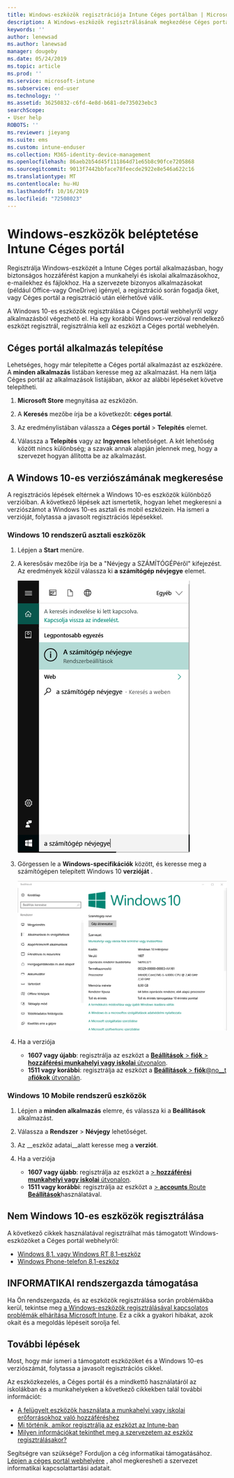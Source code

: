 ```yaml
---
title: Windows-eszközök regisztrációja Intune Céges portálban | Microsoft Docs
description: A Windows-eszközök regisztrálásának megkezdése Céges portál
keywords: ''
author: lenewsad
ms.author: lanewsad
manager: dougeby
ms.date: 05/24/2019
ms.topic: article
ms.prod: ''
ms.service: microsoft-intune
ms.subservice: end-user
ms.technology: ''
ms.assetid: 36250832-c6fd-4e8d-b681-de735023ebc3
searchScope:
- User help
ROBOTS: ''
ms.reviewer: jieyang
ms.suite: ems
ms.custom: intune-enduser
ms.collection: M365-identity-device-management
ms.openlocfilehash: 86aeb2b54d45f111864d71e65b8c90fce7205868
ms.sourcegitcommit: 9013f7442bbface78feecde2922e8e546a622c16
ms.translationtype: MT
ms.contentlocale: hu-HU
ms.lasthandoff: 10/16/2019
ms.locfileid: "72508023"
---
```

# <a name="windows-device-enrollment-in-intune-company-portal"></a>Windows-eszközök beléptetése Intune Céges portál  

Regisztrálja Windows-eszközét a Intune Céges portál alkalmazásban, hogy biztonságos hozzáférést kapjon a munkahelyi és iskolai alkalmazásokhoz, e-mailekhez és fájlokhoz. Ha a szervezete bizonyos alkalmazásokat (például Office-vagy OneDrive) igényel, a regisztráció során fogadja őket, vagy Céges portál a regisztráció után elérhetővé válik.  

A Windows 10-es eszközök regisztrálása a Céges portál webhelyről *vagy* alkalmazásból végezhető el. Ha egy korábbi Windows-verzióval rendelkező eszközt regisztrál, regisztrálnia kell az eszközt a Céges portál webhelyén.  

## <a name="install-company-portal-app"></a>Céges portál alkalmazás telepítése  
Lehetséges, hogy már telepítette a Céges portál alkalmazást az eszközére. A __minden alkalmazás__ listában keresse meg az alkalmazást.  Ha nem látja Céges portál az alkalmazások listájában, akkor az alábbi lépéseket követve telepítheti.  

1. **Microsoft Store** megnyitása az eszközön.

2. A **Keresés** mezőbe írja be a következőt: **céges portál**.

3. Az eredménylistában válassza a **Céges portál** > **Telepítés** elemet.

4. Válassza a **Telepítés** vagy az **Ingyenes** lehetőséget. A két lehetőség között nincs különbség; a szavak annak alapján jelennek meg, hogy a szervezet hogyan állította be az alkalmazást.  

## <a name="find-windows-10-version-number"></a>A Windows 10-es verziószámának megkeresése  
A regisztrációs lépések eltérnek a Windows 10-es eszközök különböző verzióiban. A következő lépések azt ismertetik, hogyan lehet megkeresni a verziószámot a Windows 10-es asztali és mobil eszközein. Ha ismeri a verzióját, folytassa a javasolt regisztrációs lépésekkel.  

### <a name="windows-10-desktop-devices"></a>Windows 10 rendszerű asztali eszközök  

1. Lépjen a **Start** menüre.

2. A keresősáv mezőbe írja be a "Névjegy a SZÁMÍTÓGÉPéről" kifejezést. Az eredmények közül válassza ki __a számítógép névjegye__ elemet.  


   ![A gép névjegye – keresés](media/searching_for_about_your_pc.png)  

3. Görgessen le a **Windows-specifikációk** között, és keresse meg a számítógépen telepített Windows 10 **verzióját** .  


   ![Windows 10 asztali verzió – A gép névjegye](media/settings_about_pc.png)  

4. Ha a verziója  

    * __1607 vagy újabb__: regisztrálja az eszközt a [ **Beállítások** > **fiók** > **hozzáférési munkahelyi vagy iskolai** útvonalon](enroll-windows-10-device.md#enroll-windows-10-version-1607-and-later-device).   
    * __1511 vagy korábbi__: regisztrálja az eszközt a [ **Beállítások** > **fiók**@no__t a**fiókok** útvonalán](enroll-windows-10-device.md#enroll-windows-10-version-1511-and-earlier-device).  

### <a name="windows-10-mobile-devices"></a>Windows 10 Mobile rendszerű eszközök

1. Lépjen a __minden alkalmazás__ elemre, és válassza ki a __Beállítások__ alkalmazást.
2. Válassza a __Rendszer__ > __Névjegy__ lehetőséget.
3. Az __eszköz adatai__alatt keresse meg a __verziót__.  
4. Ha a verziója  

    * __1607 vagy újabb__: regisztrálja az eszközt a [ > **hozzáférési munkahelyi vagy iskolai** útvonalon](enroll-windows-10-device.md#enroll-windows-10-version-1607-and-later-device).   
    * __1511 vagy korábbi__: regisztrálja az eszközt a [ > **accounts** Route **Beállítások**](enroll-windows-10-device.md#enroll-windows-10-version-1511-and-earlier-device)használatával.  

## <a name="enroll-non-windows-10-devices"></a>Nem Windows 10-es eszközök regisztrálása  
A következő cikkek használatával regisztrálhat más támogatott Windows-eszközöket a Céges portál webhelyről:   
* [Windows 8,1. vagy Windows RT 8,1-eszköz](enroll-your-W81-or-rt81-windows.md)  
* [Windows Phone-telefon 8,1-eszköz](enroll-your-wp81-windows.md)    

## <a name="it-administrator-support"></a>INFORMATIKAI rendszergazda támogatása  
Ha Ön rendszergazda, és az eszközök regisztrálása során problémákba kerül, tekintse meg [a Windows-eszközök regisztrálásával kapcsolatos problémák elhárítása Microsoft Intune](https://support.microsoft.com/help/4469913). Ez a cikk a gyakori hibákat, azok okait és a megoldás lépéseit sorolja fel.  

## <a name="next-steps"></a>További lépések  
Most, hogy már ismeri a támogatott eszközöket és a Windows 10-es verziószámát, folytassa a javasolt regisztrációs cikkel.  
 
Az eszközkezelés, a Céges portál és a mindkettő használatáról az iskolákban és a munkahelyeken a következő cikkekben talál további információt:  
* [A felügyelt eszközök használata a munkahelyi vagy iskolai erőforrásokhoz való hozzáféréshez](use-managed-devices-to-get-work-done.md)  
* [Mi történik, amikor regisztrálja az eszközt az Intune-ban](what-happens-if-you-install-the-company-portal-app-and-enroll-your-device-in-intune-windows.md)  
* [Milyen információkat tekinthet meg a szervezetem az eszköz regisztrálásakor?](what-info-can-your-company-see-when-you-enroll-your-device-in-intune.md)  

Segítségre van szüksége? Forduljon a cég informatikai támogatásához. [Lépjen a céges portál webhelyére](https://go.microsoft.com/fwlink/?linkid=2010980) , ahol megkeresheti a szervezet informatikai kapcsolattartási adatait.  
